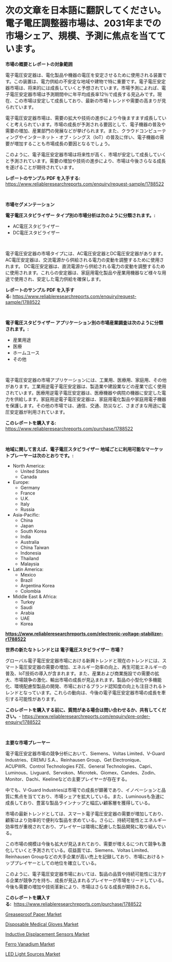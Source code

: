 <p><h1>次の文章を日本語に翻訳してください。 電子電圧調整器市場は、2031年までの市場シェア、規模、予測に焦点を当てています。</h1></p><p><strong>市場の概要とレポートの対象範囲</strong></p>
<p><p>電子電圧安定器は、電化製品や機器の電圧を安定させるために使用される装置です。この装置は、電力供給の不安定な地域や建物で特に重要です。電子電圧安定器市場は、将来的には成長していくと予想されています。市場予測によれば、電子電圧安定器市場は予測期間中に年平均成長率12％で成長する見込みです。現在、この市場は安定して成長しており、最新の市場トレンドや需要の高まりが見られています。</p><p>電子電圧安定器市場は、需要の拡大や技術の進歩により今後ますます成長していくと考えられています。市場の成長が予測される要因として、電子機器の普及や需要の増加、産業部門の発展などが挙げられます。また、クラウドコンピューティングやインターネット・オブ・シングス（IoT）の普及に伴い、電子機器の需要が増加することも市場成長の要因となるでしょう。</p><p>このように、電子電圧安定器市場は将来性が高く、市場が安定して成長していくと予測されています。需要の増加や技術の進歩により、市場は今後さらなる成長を遂げることが期待されています。</p></p>
<p><strong>レポートのサンプル PDF を入手する:</strong> <a href="https://www.reliableresearchreports.com/enquiry/request-sample/1788522">https://www.reliableresearchreports.com/enquiry/request-sample/1788522</a></p>
<p>&nbsp;</p>
<p><strong>市場セグメンテーション</strong></p>
<p><strong>電子電圧スタビライザー タイプ別の市場分析は次のように分類されます。:</strong></p>
<p><ul><li>AC電圧スタビライザー</li><li>DC電圧スタビライザー</li></ul></p>
<p>&nbsp;</p>
<p><p>電子電圧安定器の市場タイプには、AC電圧安定器とDC電圧安定器があります。 AC電圧安定器は、交流電源から供給される電力の変動を調整するために使用されます。 DC電圧安定器は、直流電源から供給される電力の変動を調整するために使用されます。これらの安定器は、家庭用電化製品や産業用機器など様々な用途で使用され、安定した電力供給を確保します。</p></p>
<p><strong>レポートのサンプル PDF を入手する:</strong>&nbsp;<a href="https://www.reliableresearchreports.com/enquiry/request-sample/1788522">https://www.reliableresearchreports.com/enquiry/request-sample/1788522</a></p>
<p>&nbsp;</p>
<p><strong> 電子電圧スタビライザー アプリケーション別の市場産業調査は次のように分類されます。:</strong></p>
<p><ul><li>産業用途</li><li>医療</li><li>ホームユース</li><li>その他</li></ul></p>
<p>&nbsp;</p>
<p><p>電子電圧安定器の市場アプリケーションには、工業用、医療用、家庭用、その他があります。工業用逆電子電圧安定器は、製造業や建設業などの産業で広く使用されています。医療用逆電子電圧安定器は、医療機器や病院の機器に安定した電力を供給します。家庭用逆電子電圧安定器は、家庭用電化製品や家庭用電子機器を保護します。その他の市場では、通信、交通、防災など、さまざまな用途に電圧安定器が利用されています。</p></p>
<p><strong>このレポートを購入する:</strong>&nbsp; <a href="https://www.reliableresearchreports.com/purchase/1788522">https://www.reliableresearchreports.com/purchase/1788522</a></p>
<p>&nbsp;</p>
<p><strong>地域に関して言えば、電子電圧スタビライザー 地域ごとに利用可能なマーケットプレーヤーは次のとおりです。:</strong></p>
<p><ul>
    <li>
        North America:
        <ul>
            <li>United States</li>
            <li>Canada</li>
        </ul>
    </li>
    <li>
        Europe:
        <ul>
            <li>Germany</li>
            <li>France</li>
            <li>U.K.</li>
            <li>Italy</li>
            <li>Russia</li>
        </ul>
    </li>
    <li>
        Asia-Pacific:
        <ul>
            <li>China</li>
            <li>Japan</li>
            <li>South Korea</li>
            <li>India</li>
            <li>Australia</li>
            <li>China Taiwan</li>
            <li>Indonesia</li>
            <li>Thailand</li>
            <li>Malaysia</li>
        </ul>
    </li>
    <li>
        Latin America:
        <ul>
            <li>Mexico</li>
            <li>Brazil</li>
            <li>Argentina Korea</li>
            <li>Colombia</li>
        </ul>
    </li>
    <li>
        Middle East & Africa:
        <ul>
            <li>Turkey</li>
            <li>Saudi</li>
            <li>Arabia</li>
            <li>UAE</li>
            <li>Korea</li>
        </ul>
    </li>
    </ul></p>
<p><strong><a href="https://www.reliableresearchreports.com/electronic-voltage-stabilizer-r1788522">https://www.reliableresearchreports.com/electronic-voltage-stabilizer-r1788522</a></strong>&nbsp;</p>
<p><strong>世界の新たなトレンドとは 電子電圧スタビライザー 市場？</strong></p>
<p><p>グローバル電子電圧安定器市場における新興トレンドと現在のトレンドには、スマート電圧安定器の需要の増加、エネルギー効率の向上、再生可能エネルギーの普及、IoT技術の導入が含まれます。また、産業および商業施設での需要の拡大、市場競争の激化、輸出市場の成長が見込まれます。製品の小型化や多機能化、環境配慮型製品の開発、市場におけるブランド認知度の向上も注目されるトレンドとなっています。これらの動向は、今後の電子電圧安定器市場の成長を牽引する可能性があります。</p></p>
<p><strong>このレポートを購入する前に、質問がある場合は問い合わせるか、共有してください。</strong>- <a href="https://www.reliableresearchreports.com/enquiry/pre-order-enquiry/1788522">https://www.reliableresearchreports.com/enquiry/pre-order-enquiry/1788522</a></p>
<p>&nbsp;</p>
<p><strong>主要な市場プレーヤー</strong></p>
<p><p>電子電圧安定器市場の競争分析において、Siemens、Voltas Limited、V-Guard Industries、EREMU S.A.、Reinhausen Group、Get Electronique、ACUPWR、Control Technologies FZE、General Technologies、Capri、Luminous、Livguard、Servokon、Microtek、Giomex、Candes、Zodin、Monitor、Dachi、Keelineなどの主要プレイヤーが存在する。 </p><p>中でも、V-Guard Industriesは市場での成長が顕著であり、イノベーションと品質に焦点を当てており、市場シェアを拡大している。また、Luminousも急速に成長しており、豊富な製品ラインナップと幅広い顧客層を獲得している。</p><p>市場の最新トレンドとしては、スマート電子電圧安定器の需要が増加しており、顧客はより効率的で便利な製品を求めている。さらに、持続可能性とエネルギー効率性が重視されており、プレイヤーは環境に配慮した製品開発に取り組んでいる。</p><p>この市場の規模は今後も拡大が見込まれており、需要が増えるにつれて競争も激化していくと予測されている。収益面では、Siemens、Voltas Limited、Reinhausen Groupなどの大手企業が高い売上を記録しており、市場におけるトッププレイヤーとしての地位を確立している。</p><p>このように、電子電圧安定器市場においては、製品の品質や持続可能性に注力する企業が競争力を持ち、成長が見込まれるプレイヤーが市場をリードしている。今後も需要の増加や技術革新により、市場はさらなる成長が期待される。</p></p>
<p><strong>このレポートを購入する:</strong>&nbsp;&nbsp;<a href="https://www.reliableresearchreports.com/purchase/1788522">https://www.reliableresearchreports.com/purchase/1788522</a></p>
<p><p><a href="https://github.com/angelajermaine/Market-Research-Report-List-2/blob/main/greaseproof-paper-market.md">Greaseproof Paper Market</a></p><p><a href="https://www.linkedin.com/pulse/disposable-medical-gloves-market-size-reveals-best-marketing-ltswc?trackingId=3qocsev2GTlAjn6SAp2tHQ%3D%3D">Disposable Medical Gloves Market</a></p><p><a href="https://www.linkedin.com/pulse/inductive-displacement-sensors-market-comprehensive-y3dwe?trackingId=ksu0DoUmO3rUv5OUwEUEbQ%3D%3D">Inductive Displacement Sensors Market</a></p><p><a href="https://issuu.com/reportprime-2/docs/ferro-vanadium-market-size-2030.pptx">Ferro Vanadium Market</a></p><p><a href="https://boundless-drawbridge-702.notion.site/LED-Light-Sources-Market-Exploring-Market-Share-Market-Trends-and-Future-Growth-dc0d46dafa8c446abfe02ffb74dc785e">LED Light Sources Market</a></p></p>